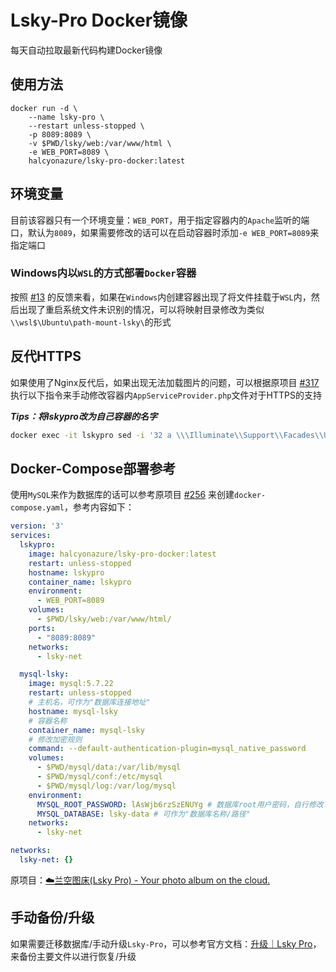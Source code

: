 # Lsky-Pro Docker镜像

每天自动拉取最新代码构建Docker镜像

## 使用方法

```docker
docker run -d \
    --name lsky-pro \
    --restart unless-stopped \
    -p 8089:8089 \
    -v $PWD/lsky/web:/var/www/html \
    -e WEB_PORT=8089 \
    halcyonazure/lsky-pro-docker:latest
```

## 环境变量

目前该容器只有一个环境变量：`WEB_PORT`，用于指定容器内的`Apache`监听的端口，默认为`8089`，如果需要修改的话可以在启动容器时添加`-e WEB_PORT=8089`来指定端口

### Windows内以`WSL`的方式部署`Docker`容器

按照 [#13](https://github.com/HalcyonAzure/lsky-pro-docker/issues/13) 的反馈来看，如果在`Windows`内创建容器出现了将文件挂载于`WSL`内，然后出现了重启系统文件未识别的情况，可以将映射目录修改为类似`\\wsl$\Ubuntu\path-mount-lsky\`的形式

## 反代HTTPS

如果使用了Nginx反代后，如果出现无法加载图片的问题，可以根据原项目 [#317](https://github.com/lsky-org/lsky-pro/issues/317) 执行以下指令来手动修改容器内`AppServiceProvider.php`文件对于HTTPS的支持

***Tips：将lskypro改为自己容器的名字***

```bash
docker exec -it lskypro sed -i '32 a \\\Illuminate\\Support\\Facades\\URL::forceScheme('"'"'https'"'"');' /var/www/html/app/Providers/AppServiceProvider.php
```

## Docker-Compose部署参考

使用`MySQL`来作为数据库的话可以参考原项目 [#256](https://github.com/lsky-org/lsky-pro/issues/256) 来创建`docker-compose.yaml`，参考内容如下：

```yaml
version: '3'
services:
  lskypro:
    image: halcyonazure/lsky-pro-docker:latest
    restart: unless-stopped
    hostname: lskypro
    container_name: lskypro
    environment:
      - WEB_PORT=8089
    volumes:
      - $PWD/lsky/web:/var/www/html/
    ports:
      - "8089:8089"
    networks:
      - lsky-net

  mysql-lsky:
    image: mysql:5.7.22
    restart: unless-stopped
    # 主机名，可作为"数据库连接地址"
    hostname: mysql-lsky
    # 容器名称
    container_name: mysql-lsky
    # 修改加密规则
    command: --default-authentication-plugin=mysql_native_password
    volumes:
      - $PWD/mysql/data:/var/lib/mysql
      - $PWD/mysql/conf:/etc/mysql
      - $PWD/mysql/log:/var/log/mysql
    environment:
      MYSQL_ROOT_PASSWORD: lAsWjb6rzSzENUYg # 数据库root用户密码，自行修改
      MYSQL_DATABASE: lsky-data # 可作为"数据库名称/路径"
    networks:
      - lsky-net

networks:
  lsky-net: {}
```

原项目：[☁️兰空图床(Lsky Pro) - Your photo album on the cloud.](https://github.com/lsky-org/lsky-pro)

## 手动备份/升级

如果需要迁移数据库/手动升级`Lsky-Pro`，可以参考官方文档：[升级｜Lsky Pro](https://docs.lsky.pro/docs/free/v2/quick-start/upgrade.html)，来备份主要文件以进行恢复/升级
